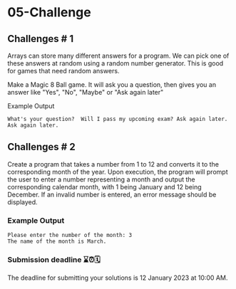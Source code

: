 # 05-Challenge

## Challenges # 1
Arrays can store many different answers for a program. We can pick one of these answers at random using a random number generator. This is good for games that need random answers.

Make a Magic 8 Ball game. It will ask you a question, then gives you an answer like "Yes", "No", "Maybe" or "Ask again later"

Example Output

```
What's your question?  Will I pass my upcoming exam? Ask again later.
Ask again later.
```


## Challenges # 2
Create a program that takes a number from 1 to 12 and converts it to the corresponding month of the year. Upon execution, the program will prompt the user to enter a number representing a month and output the corresponding calendar month, with 1 being January and 12 being December. If an invalid number is entered, an error message should be displayed.

### Example Output
```
Please enter the number of the month: 3
The name of the month is March.
```

### Submission deadline ⌛️⏰🗓
The deadline for submitting your solutions is 12 January 2023 at 10:00 AM.

